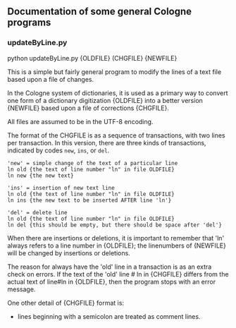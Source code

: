 
## Documentation of some general Cologne programs

### updateByLine.py

python updateByLine.py {OLDFILE} (CHGFILE} {NEWFILE}

This is a simple but fairly general program to modify the
lines of a text file based upon a file of changes.

In the Cologne system of dictionaries, it is used as a primary way
to convert  one form of a dictionary digitization {OLDFILE} into
a better version {NEWFILE} based upon a file of corrections {CHGFILE}.

All files are assumed to be in the UTF-8 encoding.

The format of the CHGFILE is as a sequence of transactions, with two
lines per transaction. In this version, there are three kinds of transactions,
indicated by codes `new`, `ins`, or `del`.

```
'new' = simple change of the text of a particular line
ln old {the text of line number "ln" in file OLDFILE}
ln new {the new text}

'ins' = insertion of new text line
ln old {the text of line number "ln" in file OLDFILE}
ln ins {the new text to be inserted AFTER line 'ln'}

'del' = delete line
ln old {the text of line number "ln" in file OLDFILE}
ln del {this should be empty, but there should be space after 'del'}
```

When there are insertions or deletions, it is important to remember that
'ln' always refers to a line number in {OLDFILE};  the linenumbers of
{NEWFILE} will be changed by insertions or deletions.

The reason for always have the 'old' line in a transaction is as an extra
check on errors.   If the text of the 'old' line # ln in {CHGFILE} differs
from the actual text of line#ln in {OLDFILE}, then the program stops with
an error message.

One other detail of {CHGFILE} format is:
* lines beginning with a semicolon are treated as comment lines.

